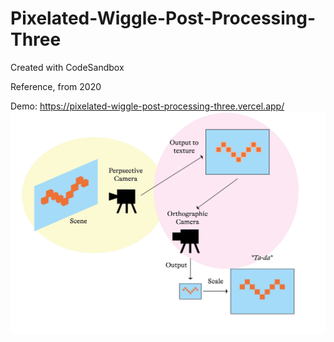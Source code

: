 # Pixelated-Wiggle-Post-Processing-Three
Created with CodeSandbox

Reference, from 2020

Demo: https://pixelated-wiggle-post-processing-three.vercel.app/
![Hello World](https://github.com/eriksachse/Pixelated-Wiggle-Post-Processing-Three/blob/main/1*8RjRmM-uXhEgAEYTe1x1lQ.jpeg)

